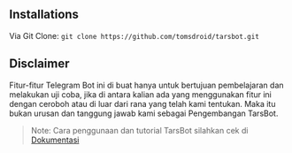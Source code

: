 ## Installations

Via Git Clone:
`git clone https://github.com/tomsdroid/tarsbot.git`

## Disclaimer

Fitur-fitur Telegram Bot ini di buat hanya untuk bertujuan pembelajaran dan melakukan uji coba, jika di antara kalian ada yang menggunakan fitur ini dengan ceroboh atau di luar dari rana yang telah kami tentukan. Maka itu bukan urusan dan tanggung jawab kami sebagai Pengembangan TarsBot.

> Note: Cara penggunaan dan tutorial TarsBot silahkan cek di [Dokumentasi](https://github.com/tomsdroid/tarsbot.wiki.git)

